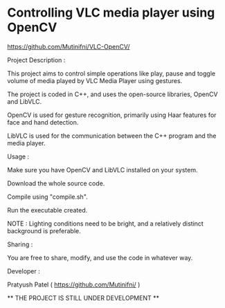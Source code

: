 Controlling VLC media player using OpenCV
=========================================
 https://github.com/Mutinifni/VLC-OpenCV/


Project Description :

This project aims to control simple operations like play, pause and toggle volume of media played by VLC Media Player using gestures.

The project is coded in C++, and uses the open-source libraries, OpenCV and LibVLC.

OpenCV is used for gesture recognition, primarily using Haar features for face and hand detection.

LibVLC is used for the communication between the C++ program and the media player.


Usage :

Make sure you have OpenCV and LibVLC installed on your system.

Download the whole source code.

Compile using "compile.sh".

Run the executable created.

NOTE : Lighting conditions need to be bright, and a relatively distinct background is preferable.


Sharing :

You are free to share, modify, and use the code in whatever way.


Developer :

Pratyush Patel ( https://github.com/Mutinifni/ )

** THE PROJECT IS STILL UNDER DEVELOPMENT **
